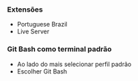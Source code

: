 ### Extensões
- Portuguese Brazil
- Live Server
### Git Bash como terminal padrão
- Ao lado do mais selecionar perfil padrão
- Escolher Git Bash